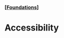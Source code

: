### [[Foundations](./translated-human-interface-guidelines-markdown/foundations.md)]  
  
# **Accessibility**  

